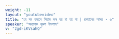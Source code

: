 ```yaml
---
weight: -11
layout: "youtubevideo"
title: "যে সব কারনে সিয়াম ভঙ্গ হয় বা হয় না | রমযানের আসর - ৬"
speaker: "অধ্যাপক নূরুল ইসলাম"
v: "2gd-iKVsahQ"
---
```

